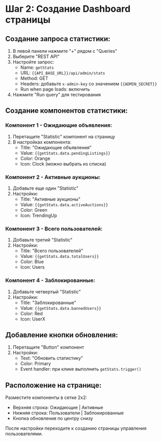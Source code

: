 # Шаг 2: Создание Dashboard страницы

## Создание запроса статистики:

1. В левой панели нажмите "+" рядом с "Queries"
2. Выберите "REST API"
3. Настройте запрос:
   - Name: `getStats`
   - URL: `{{API_BASE_URL}}/api/admin/stats`
   - Method: GET
   - Headers: добавьте `x-admin-key` со значением `{{ADMIN_SECRET}}`
   - Run when page loads: включить
4. Нажмите "Run query" для тестирования

## Создание компонентов статистики:

### Компонент 1 - Ожидающие объявления:
1. Перетащите "Statistic" компонент на страницу
2. В настройках компонента:
   - Title: "Ожидающие объявления"
   - Value: `{{getStats.data.pendingListings}}`
   - Color: Orange
   - Icon: Clock (можно выбрать из списка)

### Компонент 2 - Активные аукционы:
1. Добавьте еще один "Statistic"
2. Настройки:
   - Title: "Активные аукционы"
   - Value: `{{getStats.data.activeAuctions}}`
   - Color: Green
   - Icon: TrendingUp

### Компонент 3 - Всего пользователей:
1. Добавьте третий "Statistic"
2. Настройки:
   - Title: "Всего пользователей"
   - Value: `{{getStats.data.totalUsers}}`
   - Color: Blue
   - Icon: Users

### Компонент 4 - Заблокированные:
1. Добавьте четвертый "Statistic"
2. Настройки:
   - Title: "Заблокированные"
   - Value: `{{getStats.data.bannedUsers}}`
   - Color: Red
   - Icon: UserX

## Добавление кнопки обновления:

1. Перетащите "Button" компонент
2. Настройки:
   - Text: "Обновить статистику"
   - Color: Primary
   - Event handler: при клике выполнить `getStats.trigger()`

## Расположение на странице:

Разместите компоненты в сетке 2x2:
- Верхняя строка: Ожидающие | Активные
- Нижняя строка: Пользователи | Заблокированные
- Кнопка обновления по центру снизу

После настройки переходите к созданию страницы управления пользователями.